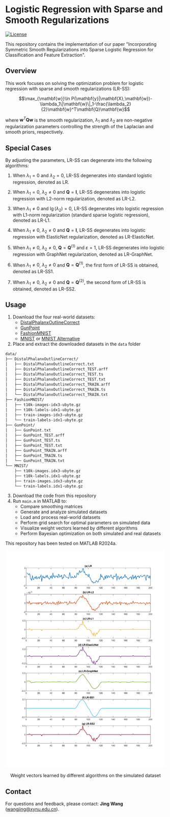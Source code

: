 # Logistic Regression with Sparse and Smooth Regularizations

[![License](https://img.shields.io/badge/License-MIT-blue.svg)](https://opensource.org/licenses/MIT)

This repository contains the implementation of our paper "Incorporating Symmetric Smooth Regularizations into Sparse Logistic Regression for Classification and Feature Extraction".

## Overview

This work focuses on solving the optimization problem for logistic regression with sparse and smooth regularizations (LR-SS):

$$\max_{\mathbf{w}}\ln P(\mathbf{y}|\mathbf{X},\mathbf{w})-\lambda_1\|\mathbf{w}\|_1-\frac{\lambda_2}{2}\mathbf{w}^T\mathbf{Q}\mathbf{w}$$

where $\mathbf{w}^T \mathbf{Q} \mathbf{w}$ is the smooth regularization, $\lambda_1$ and $\lambda_2$ are non-negative regularization parameters controlling the strength of the Laplacian and smooth priors, respectively.

## Special Cases

By adjusting the parameters, LR-SS can degenerate into the following algorithms:

1. When $\lambda_1 = 0$ and $\lambda_2 = 0$, LR-SS degenerates into standard logistic regression, denoted as LR.

2. When $\lambda_1 = 0$, $\lambda_2 \neq 0$ and $\mathbf{Q} = \mathbf{I}$, LR-SS degenerates into logistic regression with L2-norm regularization, denoted as LR-L2.

3. When $\lambda_1 \neq 0$ and $\lg(\lambda_2) = 0$, LR-SS degenerates into logistic regression with L1-norm regularization (standard sparse logistic regression), denoted as LR-L1.

4. When $\lambda_1 \neq 0$, $\lambda_2 \neq 0$ and $\mathbf{Q} = \mathbf{I}$, LR-SS degenerates into logistic regression with ElasticNet regularization, denoted as LR-ElasticNet.

5. When $\lambda_1 \neq 0$, $\lambda_2 \neq 0$, $\mathbf{Q} = \mathbf{Q}^{(1)}$ and $\varepsilon = 1$, LR-SS degenerates into logistic regression with GraphNet regularization, denoted as LR-GraphNet.

6. When $\lambda_1 \neq 0$, $\lambda_2 \neq 0$ and $\mathbf{Q} = \mathbf{Q}^{(1)}$, the first form of LR-SS is obtained, denoted as LR-SS1.

7. When $\lambda_1 \neq 0$, $\lambda_2 \neq 0$ and $\mathbf{Q} = \mathbf{Q}^{(2)}$, the second form of LR-SS is obtained, denoted as LR-SS2.

## Usage

1. Download the four real-world datasets:
   - [DistalPhalanxOutlineCorrect](https://www.timeseriesclassification.com/description.php?Dataset=DistalPhalanxOutlineCorrect)
   - [GunPoint](https://timeseriesclassification.com/description.php?Dataset=GunPoint)  
   - [FashionMNIST](https://github.com/zalandoresearch/fashion-mnist)
   - [MNIST](https://yann.lecun.com/exdb/mnist/) or [MNIST Alternative](https://github.com/cvdfoundation/mnist)
2. Place and extract the downloaded datasets in the `data` folder
```
data/
├── DistalPhalanxOutlineCorrect/
│   ├── DistalPhalanxOutlineCorrect.txt
│   ├── DistalPhalanxOutlineCorrect_TEST.arff
│   ├── DistalPhalanxOutlineCorrect_TEST.ts
│   ├── DistalPhalanxOutlineCorrect_TEST.txt
│   ├── DistalPhalanxOutlineCorrect_TRAIN.arff
│   ├── DistalPhalanxOutlineCorrect_TRAIN.ts
│   └── DistalPhalanxOutlineCorrect_TRAIN.txt
├── FashionMNIST/
│   ├── t10k-images-idx3-ubyte.gz
│   ├── t10k-labels-idx1-ubyte.gz
│   ├── train-images-idx3-ubyte.gz
│   └── train-labels-idx1-ubyte.gz
├── GunPoint/
│   ├── GunPoint.txt
│   ├── GunPoint_TEST.arff
│   ├── GunPoint_TEST.ts
│   ├── GunPoint_TEST.txt
│   ├── GunPoint_TRAIN.arff
│   ├── GunPoint_TRAIN.ts
│   └── GunPoint_TRAIN.txt
└── MNIST/
    ├── t10k-images.idx3-ubyte.gz
    ├── t10k-labels.idx1-ubyte.gz
    ├── train-images.idx3-ubyte.gz
    └── train-labels.idx1-ubyte.gz
```
3. Download the code from this repository
4. Run `main.m` in MATLAB to:
   - Compare smoothing matrices
   - Generate and analyze simulated datasets
   - Load and process real-world datasets
   - Perform grid search for optimal parameters on simulated data
   - Visualize weight vectors learned by different algorithms
   - Perform Bayesian optimization on both simulated and real datasets
  
This repository has been tested on MATLAB R2024a.


![Weight vectors learned by different algorithms](weight_vectors.svg)
<p align="center">Weight vectors learned by different algorithms on the simulated dataset</p>
  
## Contact

For questions and feedback, please contact: **Jing Wang** (wangjing@xynu.edu.cn). 
